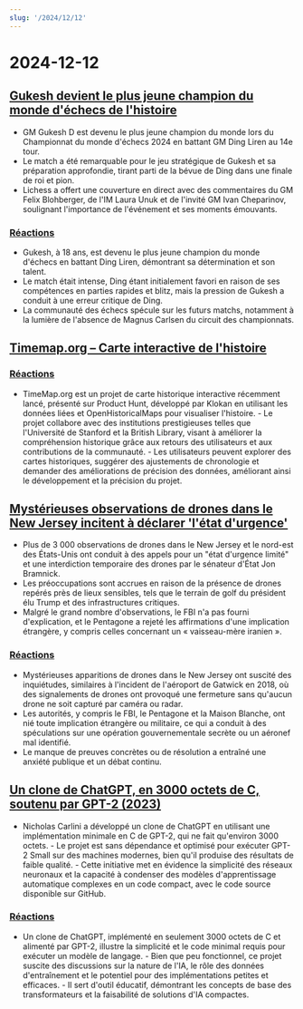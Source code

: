 ```yaml
---
slug: '/2024/12/12'
---
```


# 2024-12-12

## [Gukesh devient le plus jeune champion du monde d'échecs de l'histoire](https://lichess.org/@/Lichess/blog/wcc-2024-round-14-gukesh-becomes-the-youngest-world-champion-in-history/cDggdNZw)

- GM Gukesh D est devenu le plus jeune champion du monde lors du Championnat du monde d'échecs 2024 en battant GM Ding Liren au 14e tour.
- Le match a été remarquable pour le jeu stratégique de Gukesh et sa préparation approfondie, tirant parti de la bévue de Ding dans une finale de roi et pion.
- Lichess a offert une couverture en direct avec des commentaires du GM Felix Blohberger, de l'IM Laura Unuk et de l'invité GM Ivan Cheparinov, soulignant l'importance de l'événement et ses moments émouvants.

### [Réactions](https://news.ycombinator.com/item?id=42398952)

- Gukesh, à 18 ans, est devenu le plus jeune champion du monde d'échecs en battant Ding Liren, démontrant sa détermination et son talent.
- Le match était intense, Ding étant initialement favori en raison de ses compétences en parties rapides et blitz, mais la pression de Gukesh a conduit à une erreur critique de Ding.
- La communauté des échecs spécule sur les futurs matchs, notamment à la lumière de l'absence de Magnus Carlsen du circuit des championnats.

## [Timemap.org – Carte interactive de l'histoire](https://www.oldmapsonline.org/en/history/regions)

### [Réactions](https://news.ycombinator.com/item?id=42397550)

- TimeMap.org est un projet de carte historique interactive récemment lancé, présenté sur Product Hunt, développé par Klokan en utilisant les données liées et OpenHistoricalMaps pour visualiser l'histoire. - Le projet collabore avec des institutions prestigieuses telles que l'Université de Stanford et la British Library, visant à améliorer la compréhension historique grâce aux retours des utilisateurs et aux contributions de la communauté. - Les utilisateurs peuvent explorer des cartes historiques, suggérer des ajustements de chronologie et demander des améliorations de précision des données, améliorant ainsi le développement et la précision du projet.

## [Mystérieuses observations de drones dans le New Jersey incitent à déclarer 'l'état d'urgence'](https://www.theguardian.com/us-news/2024/dec/11/new-jersey-drone-sightings-state-of-emergency)

- Plus de 3 000 observations de drones dans le New Jersey et le nord-est des États-Unis ont conduit à des appels pour un "état d'urgence limité" et une interdiction temporaire des drones par le sénateur d'État Jon Bramnick.
- Les préoccupations sont accrues en raison de la présence de drones repérés près de lieux sensibles, tels que le terrain de golf du président élu Trump et des infrastructures critiques.
- Malgré le grand nombre d'observations, le FBI n'a pas fourni d'explication, et le Pentagone a rejeté les affirmations d'une implication étrangère, y compris celles concernant un « vaisseau-mère iranien ».

### [Réactions](https://news.ycombinator.com/item?id=42391443)

- Mystérieuses apparitions de drones dans le New Jersey ont suscité des inquiétudes, similaires à l'incident de l'aéroport de Gatwick en 2018, où des signalements de drones ont provoqué une fermeture sans qu'aucun drone ne soit capturé par caméra ou radar.
- Les autorités, y compris le FBI, le Pentagone et la Maison Blanche, ont nié toute implication étrangère ou militaire, ce qui a conduit à des spéculations sur une opération gouvernementale secrète ou un aéronef mal identifié.
- Le manque de preuves concrètes ou de résolution a entraîné une anxiété publique et un débat continu.

## [Un clone de ChatGPT, en 3000 octets de C, soutenu par GPT-2 (2023)](https://nicholas.carlini.com/writing/2023/chat-gpt-2-in-c.html)

- Nicholas Carlini a développé un clone de ChatGPT en utilisant une implémentation minimale en C de GPT-2, qui ne fait qu'environ 3000 octets. - Le projet est sans dépendance et optimisé pour exécuter GPT-2 Small sur des machines modernes, bien qu'il produise des résultats de faible qualité. - Cette initiative met en évidence la simplicité des réseaux neuronaux et la capacité à condenser des modèles d'apprentissage automatique complexes en un code compact, avec le code source disponible sur GitHub.

### [Réactions](https://news.ycombinator.com/item?id=42396372)

- Un clone de ChatGPT, implémenté en seulement 3000 octets de C et alimenté par GPT-2, illustre la simplicité et le code minimal requis pour exécuter un modèle de langage. - Bien que peu fonctionnel, ce projet suscite des discussions sur la nature de l'IA, le rôle des données d'entraînement et le potentiel pour des implémentations petites et efficaces. - Il sert d'outil éducatif, démontrant les concepts de base des transformateurs et la faisabilité de solutions d'IA compactes.

<head>
  <meta property="og:title" content="Gukesh devient le plus jeune champion du monde d'échecs de l'histoire" />
  <meta property="og:type" content="website" />
  <meta property="og:image" content="https://og.cho.sh/api/og/?title=Gukesh%20devient%20le%20plus%20jeune%20champion%20du%20monde%20d'%C3%A9checs%20de%20l'histoire&subheading=jeudi%2012%20d%C3%A9cembre%202024%3A%20R%C3%A9sum%C3%A9%20de%20Hacker%20News" />
</head>
